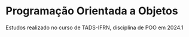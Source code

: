 # Programação Orientada a Objetos
Estudos realizado no curso de TADS-IFRN, disciplina de POO em 2024.1
